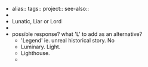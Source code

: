 - alias::
  tags::
  project::
  see-also::
-
- Lunatic, Liar or Lord
-
- possible response? what 'L' to add as an alternative?
	- 'Legend' ie. unreal historical story. No
	- Luminary. Light.
	- Lighthouse.
	-
